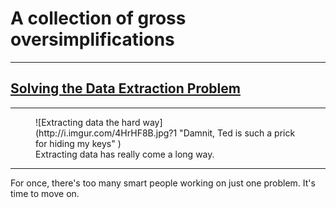 A collection of gross oversimplifications
===
---


[Solving the Data Extraction Problem](/posts/solving_the_data_extraction_problem.html)
---

---

<figure  markdown="1"> 
	![Extracting data the hard way](http://i.imgur.com/4HrHF8B.jpg?1 "Damnit, Ted is such a prick for hiding my keys" ) 
<figcaption markdown="1"> 
	Extracting data has really come a long way.
</figcaption>
</figure>

---

For once, there's too many smart people working on just one problem. It's time to move on.